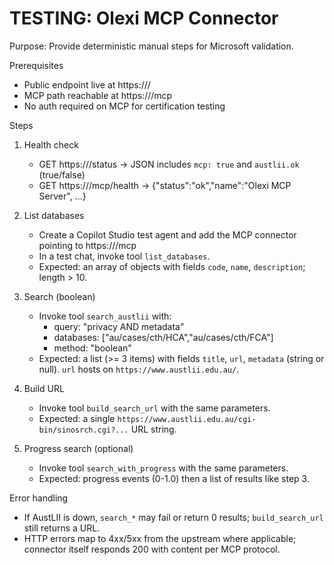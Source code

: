 # TESTING: Olexi MCP Connector

Purpose: Provide deterministic manual steps for Microsoft validation.

Prerequisites
- Public endpoint live at https://<your-production-domain>/
- MCP path reachable at https://<your-production-domain>/mcp
- No auth required on MCP for certification testing

Steps
1) Health check
   - GET https://<domain>/status → JSON includes `mcp: true` and `austlii.ok` (true/false)
   - GET https://<domain>/mcp/health → {"status":"ok","name":"Olexi MCP Server", ...}

2) List databases
   - Create a Copilot Studio test agent and add the MCP connector pointing to https://<domain>/mcp
   - In a test chat, invoke tool `list_databases`.
   - Expected: an array of objects with fields `code`, `name`, `description`; length > 10.

3) Search (boolean)
   - Invoke tool `search_austlii` with:
     - query: "privacy AND metadata"
     - databases: ["au/cases/cth/HCA","au/cases/cth/FCA"]
     - method: "boolean"
   - Expected: a list (>= 3 items) with fields `title`, `url`, `metadata` (string or null). `url` hosts on `https://www.austlii.edu.au/`.

4) Build URL
   - Invoke tool `build_search_url` with the same parameters.
   - Expected: a single `https://www.austlii.edu.au/cgi-bin/sinosrch.cgi?...` URL string.

5) Progress search (optional)
   - Invoke tool `search_with_progress` with the same parameters.
   - Expected: progress events (0-1.0) then a list of results like step 3.

Error handling
- If AustLII is down, `search_*` may fail or return 0 results; `build_search_url` still returns a URL.
- HTTP errors map to 4xx/5xx from the upstream where applicable; connector itself responds 200 with content per MCP protocol.
